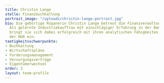 ```yaml
---
title: Christin Lange
stelle: Finanzbuchhaltung
portrait_image: "/uploads/christin-lange-portrait.jpg"
bio: Die gebürtige Rüganerin Christin Lange betreut die Finanzverwaltung der HGR.
  Als gelernte Industriekauffrau mit einschlägiger Erfahrung in der Banken- und Versicherungsbranche
  bringt sie sich dabei erfolgreich mit ihren analytischen Fähigkeiten in das Tagesgeschäft
  der HGR ein.
taetigkeitsschwerpunkte:
- Buchhaltung
- Wirtschaftspläne
- Forderungsmanagement
- Versorgungsverträge
- Eigentümerwechsel
order: 3
layout: team-profile
---
```



